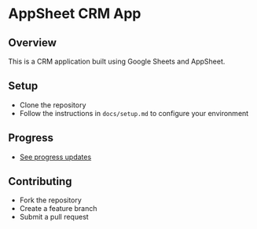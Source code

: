 # AppSheet CRM App

## Overview
This is a CRM application built using Google Sheets and AppSheet.

## Setup
- Clone the repository
- Follow the instructions in `docs/setup.md` to configure your environment

## Progress
- [See progress updates](docs/progress.md)

## Contributing
- Fork the repository
- Create a feature branch
- Submit a pull request
